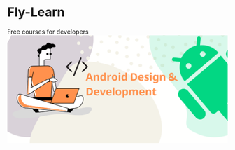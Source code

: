 # Fly-Learn
Free courses for developers 
![FlyLearn photo](https://github.com/devtayade/devtayade/blob/main/github%20image.png)
